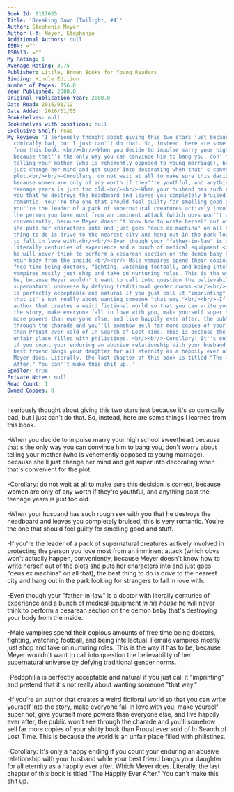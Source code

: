 ```yaml
---
Book Id: 8117665
Title: 'Breaking Dawn (Twilight, #4)'
Author: Stephenie Meyer
Author l-f: Meyer, Stephenie
Additional Authors: null
ISBN: =""
ISBN13: =""
My Rating: 1
Average Rating: 3.75
Publisher: Little, Brown Books for Young Readers
Binding: Kindle Edition
Number of Pages: 756.0
Year Published: 2008.0
Original Publication Year: 2008.0
Date Read: 2016/01/12
Date Added: 2016/01/05
Bookshelves: null
Bookshelves with positions: null
Exclusive Shelf: read
My Review: 'I seriously thought about giving this two stars just because it''s so
  comically bad, but I just can''t do that. So, instead, here are some things I learned
  from this book. <br/><br/>-When you decide to impulse marry your high school sweetheart
  because that''s the only way you can convince him to bang you, don''t worry about
  telling your mother (who is vehemently opposed to young marriage), because she''ll
  just change her mind and get super into decorating when that''s convenient for the
  plot.<br/><br/>-Corollary: do not wait at all to make sure this decision is correct,
  because women are only of any worth if they''re youthful, and anything past the
  teenage years is just too old.<br/><br/>-When your husband has such rough sex with
  you that he destroys the headboard and leaves you completely bruised, this is very
  romantic. You''re the one that should feel guilty for smelling good and stuff.<br/><br/>-If
  you''re the leader of a pack of supernatural creatures actively involved in protecting
  the person you love most from an imminent attack (which obvs won''t actually happen,
  conveniently, because Meyer doesn''t know how to write herself out of the plots
  she puts her characters into and just goes "deus ex machina" on all that), the best
  thing to do is drive to the nearest city and hang out in the park looking for strangers
  to fall in love with.<br/><br/>-Even though your "father-in-law" is a doctor with
  literally centuries of experience and a bunch of medical equipment <i>in his house</i>
  he will never think to perform a cesarean section on the demon baby that''s destroying
  your body from the inside.<br/><br/>-Male vampires spend their copious amounts of
  free time being doctors, fighting, watching football, and being intellectual. Female
  vampires mostly just shop and take on nurturing roles. This is the way it has to
  be, because Meyer wouldn''t want to call into question the believability of her
  supernatural universe by defying traditional gender norms.<br/><br/>-Pedophilia
  is perfectly acceptable and natural if you just call it "imprinting" and pretend
  that it''s not really about wanting someone "that way."<br/><br/>-If you''re an
  author that creates a weird fictional world so that you can write yourself into
  the story, make everyone fall in love with you, make yourself super hot, give yourself
  more powers than everyone else, and live happily ever after, the public won''t see
  through the charade and you''ll somehow sell far more copies of your shitty book
  than Proust ever sold of In Search of Lost Time. This is because the world is an
  unfair place filled with philistines. <br/><br/>-Corollary: It''s only a happy ending
  if you count your enduring an abusive relationship with your husband while your
  best friend bangs your daughter for all eternity as a happily ever after. Which
  Meyer does. Literally, the last chapter of this book is titled "The Happily Ever
  After." You can''t make this shit up. '
Spoiler: true
Private Notes: null
Read Count: 1
Owned Copies: 0
---
```


I seriously thought about giving this two stars just because it's so comically bad, but I just can't do that. So, instead, here are some things I learned from this book. <br/><br/>-When you decide to impulse marry your high school sweetheart because that's the only way you can convince him to bang you, don't worry about telling your mother (who is vehemently opposed to young marriage), because she'll just change her mind and get super into decorating when that's convenient for the plot.<br/><br/>-Corollary: do not wait at all to make sure this decision is correct, because women are only of any worth if they're youthful, and anything past the teenage years is just too old.<br/><br/>-When your husband has such rough sex with you that he destroys the headboard and leaves you completely bruised, this is very romantic. You're the one that should feel guilty for smelling good and stuff.<br/><br/>-If you're the leader of a pack of supernatural creatures actively involved in protecting the person you love most from an imminent attack (which obvs won't actually happen, conveniently, because Meyer doesn't know how to write herself out of the plots she puts her characters into and just goes "deus ex machina" on all that), the best thing to do is drive to the nearest city and hang out in the park looking for strangers to fall in love with.<br/><br/>-Even though your "father-in-law" is a doctor with literally centuries of experience and a bunch of medical equipment <i>in his house</i> he will never think to perform a cesarean section on the demon baby that's destroying your body from the inside.<br/><br/>-Male vampires spend their copious amounts of free time being doctors, fighting, watching football, and being intellectual. Female vampires mostly just shop and take on nurturing roles. This is the way it has to be, because Meyer wouldn't want to call into question the believability of her supernatural universe by defying traditional gender norms.<br/><br/>-Pedophilia is perfectly acceptable and natural if you just call it "imprinting" and pretend that it's not really about wanting someone "that way."<br/><br/>-If you're an author that creates a weird fictional world so that you can write yourself into the story, make everyone fall in love with you, make yourself super hot, give yourself more powers than everyone else, and live happily ever after, the public won't see through the charade and you'll somehow sell far more copies of your shitty book than Proust ever sold of In Search of Lost Time. This is because the world is an unfair place filled with philistines. <br/><br/>-Corollary: It's only a happy ending if you count your enduring an abusive relationship with your husband while your best friend bangs your daughter for all eternity as a happily ever after. Which Meyer does. Literally, the last chapter of this book is titled "The Happily Ever After." You can't make this shit up. 